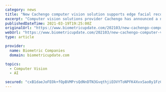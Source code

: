 ```yaml
---
category: news
title: "New Cachengo computer vision solution supports edge facial recognition deployments"
excerpt: "Computer vision solutions provider Cachengo has announced a new on-premise optimized edge service with a proprietary content delivery network (CDN) technology and advanced analytics, capable of delivering artificial intelligence applications like face ..."
publishedDateTime: 2021-03-19T19:25:00Z
originalUrl: "https://www.biometricupdate.com/202103/new-cachengo-computer-vision-solution-supports-edge-facial-recognition-deployments"
webUrl: "https://www.biometricupdate.com/202103/new-cachengo-computer-vision-solution-supports-edge-facial-recognition-deployments"
type: article

provider:
  name: Biometric Companies
  domain: biometricupdate.com

topics:
  - Computer Vision
  - AI

secured: "cxB1daeJoFEOk+fOpBVMPrsQdNnDTN3GvqthjiEOVYToNPFK4XvxSao0y1FzC2Jxd6S8aLK2LbdT91iACGb++B5e0VYTS8zehTDYUeNplmNr7wtAC44Ik6VdTyYwEodKGZdvmgtCWwRTJR2MXWx3jkvJlORqDylR3bHjnvsMRkMw5HF3FMt1ymAiVuYPrPPXWxhB/iJUI2V34lz51mmvpZReDX8yNtS2WS2Vzc8BkvfBMVMs0VGHGJjErHIO2f8m0CfoYOXTq2oANuyLMwoaD79r8hD5BPYbBnOMfpMXMezbz6rZk6p6y9ps2mDH1jGa3GCdSoiU4Ca5RUf8LES+Z4EFbkttMdpTBDsKTn6ttqM=;pW2PzJsSo8xCuYqjWDWbRA=="
---
```


